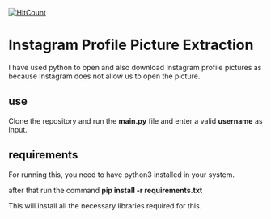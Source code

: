 [![HitCount](http://hits.dwyl.io/debdutgoswami/instagram-profile-picture.svg)](http://hits.dwyl.io/debdutgoswami/instagram-profile-picture)

# Instagram Profile Picture Extraction

I have used python to open and also download Instagram profile pictures as because Instagram does not allow us to open the picture.

## use

Clone the repository and run the **main.py** file and enter a valid **username** as input.

## requirements
For running this, you need to have python3 installed in your system.

after that run the command
**pip install -r requirements.txt**

This will install all the necessary libraries required for this.

